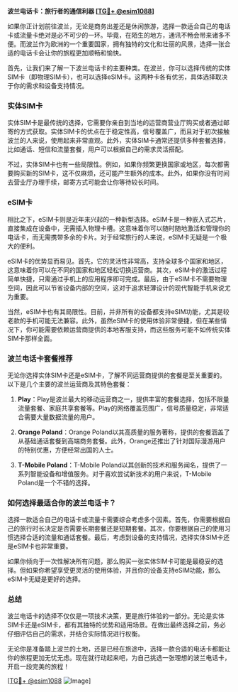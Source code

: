 **波兰电话卡：旅行者的通信利器 [[TG💪+ @esim1088](https://t.me/s/esim1088)]**

如果你正计划前往波兰，无论是商务出差还是休闲旅游，选择一款适合自己的电话卡或流量卡绝对是必不可少的一环。毕竟，在陌生的地方，通讯不畅会带来诸多不便。而波兰作为欧洲的一个重要国家，拥有独特的文化和壮丽的风景，选择一张合适的电话卡会让你的旅程更加顺畅和愉快。

首先，让我们来了解一下波兰电话卡的主要种类。在波兰，你可以选择传统的实体SIM卡（即物理SIM卡），也可以选择eSIM卡。这两种卡各有优劣，具体选择取决于你的需求和设备支持情况。

### 实体SIM卡

实体SIM卡是最传统的选择，它需要你亲自到当地的运营商营业厅购买或者通过邮寄的方式获取。实体SIM卡的优点在于稳定性高，信号覆盖广，而且对于初次接触波兰的人来说，使用起来非常直观。此外，实体SIM卡通常还提供多种套餐选择，比如通话、短信和流量套餐，用户可以根据自己的需求灵活搭配。

不过，实体SIM卡也有一些局限性。例如，如果你频繁更换国家或地区，每次都需要购买新的SIM卡，这不仅麻烦，还可能产生额外的成本。此外，如果你没有时间去营业厅办理手续，邮寄方式可能会让你等待较长时间。

### eSIM卡

相比之下，eSIM卡则是近年来兴起的一种新型选择。eSIM卡是一种嵌入式芯片，直接集成在设备中，无需插入物理卡槽。这意味着你可以随时随地激活和管理你的电话卡，而无需携带多余的卡片。对于经常旅行的人来说，eSIM卡无疑是一个极大的便利。

eSIM卡的优势显而易见。首先，它的灵活性非常高，支持全球多个国家和地区，这意味着你可以在不同的国家和地区轻松切换运营商。其次，eSIM卡的激活过程简单快捷，只需通过手机上的应用程序即可完成。最后，由于eSIM卡不需要物理空间，因此可以节省设备内部的空间，这对于追求轻薄设计的现代智能手机来说尤为重要。

当然，eSIM卡也有其局限性。目前，并非所有的设备都支持eSIM功能，尤其是较老款的手机可能无法兼容。此外，虽然eSIM卡的使用体验非常便捷，但在某些情况下，你可能需要依赖运营商提供的本地客服支持，而这些服务可能不如传统实体SIM卡那样全面。

### 波兰电话卡套餐推荐

无论你选择实体SIM卡还是eSIM卡，了解不同运营商提供的套餐是至关重要的。以下是几个主要的波兰运营商及其特色套餐：

1. **Play**：Play是波兰最大的移动运营商之一，提供丰富的套餐选择，包括不限量流量套餐、家庭共享套餐等。Play的网络覆盖范围广，信号质量稳定，非常适合需要大量数据流量的用户。

2. **Orange Poland**：Orange Poland以其高质量的服务著称，提供的套餐涵盖了从基础通话套餐到高端商务套餐。此外，Orange还推出了针对国际漫游用户的特别优惠，方便经常出国的人士。

3. **T-Mobile Poland**：T-Mobile Poland以其创新的技术和服务闻名，提供了一系列智能设备和增值服务。对于喜欢尝试新技术的用户来说，T-Mobile Poland是一个不错的选择。

### 如何选择最适合你的波兰电话卡？

选择一款适合自己的电话卡或流量卡需要综合考虑多个因素。首先，你需要根据自己的旅行时长决定是否需要长期套餐还是短期套餐。其次，你要根据自己的使用习惯选择合适的流量和通话套餐。最后，考虑到设备的支持情况，选择实体SIM卡还是eSIM卡也非常重要。

如果你倾向于一次性解决所有问题，那么购买一张实体SIM卡可能是最稳妥的选择。但如果你希望享受更灵活的使用体验，并且你的设备支持eSIM功能，那么eSIM卡无疑是更好的选择。

### 总结

波兰电话卡的选择不仅仅是一项技术决策，更是旅行体验的一部分。无论是实体SIM卡还是eSIM卡，都有其独特的优势和适用场景。在做出最终选择之前，务必仔细评估自己的需求，并结合实际情况进行权衡。

无论你是准备踏上波兰的土地，还是已经在旅途中，选择一款合适的电话卡都能让你的旅程更加无忧无虑。现在就行动起来吧，为自己挑选一张理想的波兰电话卡，开启一段完美的旅程！

[[TG💪+ @esim1088](https://t.me/s/esim1088) ![Image](https://i.postimg.cc/4NQfJmqS/Snipaste-2025-05-13-00-14-12.png)]